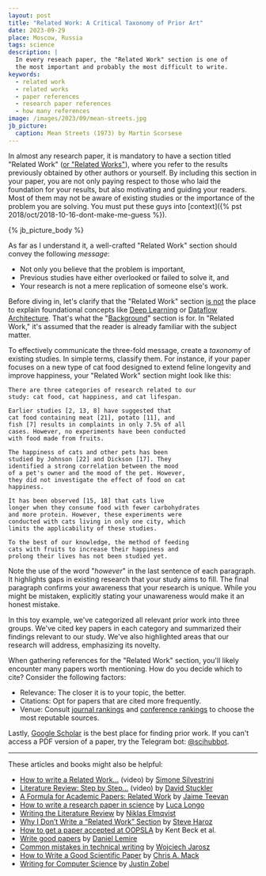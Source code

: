 ```yaml
---
layout: post
title: "Related Work: A Critical Taxonomy of Prior Art"
date: 2023-09-29
place: Moscow, Russia
tags: science
description: |
  In every reseach paper, the "Related Work" section is one of
  the most important and probably the most difficult to write.
keywords:
  - related work
  - related works
  - paper references
  - research paper references
  - how many references
image: /images/2023/09/mean-streets.jpg
jb_picture:
  caption: Mean Streets (1973) by Martin Scorsese
---
```


In almost any research paper, it is mandatory to have a section titled "Related Work"
([or "Related Works"](https://english.stackexchange.com/questions/55898/related-work-or-related-works)),
where you refer to the results previously obtained by other
authors or yourself. By including this section in your paper, you are not only paying
respect to those who laid the foundation for your results, but also motivating and guiding
your readers. Most of them may not be aware of existing studies or
the importance of the problem you are solving. You must put these guys into
[context]({% pst 2018/oct/2018-10-16-dont-make-me-guess %}).

<!--more-->

{% jb_picture_body %}

As far as I understand it, a well-crafted "Related Work" section should convey the following _message_:

  * Not only you believe that the problem is important,
  * Previous studies have either overlooked or failed to solve it, and
  * Your research is not a mere replication of someone else's work.

Before diving in, let's clarify that the "Related Work" section
[is not](https://academia.stackexchange.com/questions/157842) the place
to explain foundational concepts like
[Deep Learning](https://en.wikipedia.org/wiki/Deep_learning) or
[Dataflow Architecture](https://en.wikipedia.org/wiki/Dataflow_architecture).
That's what the "[Background](https://scientific-publishing.webshop.elsevier.com/manuscript-preparation/what-background-study-and-how-should-it-be-written/)" section is for.
In "Related Work," it's assumed that the reader is already familiar with the subject matter.

To effectively communicate the three-fold message, create a _taxonomy_ of existing studies.
In simple terms, classify them. For instance, if your paper focuses on a new type
of cat food designed to extend feline longevity and improve happiness,
your "Related Work" section might look like this:

```
There are three categories of research related to our
study: cat food, cat happiness, and cat lifespan.

Earlier studies [2, 13, 8] have suggested that
cat food containing meat [21], potato [11], and
fish [7] results in complaints in only 7.5% of all
cases. However, no experiments have been conducted
with food made from fruits.

The happiness of cats and other pets has been
studied by Johnson [22] and Dickson [17]. They
identified a strong correlation between the mood
of a pet's owner and the mood of the pet. However,
they did not investigate the effect of food on cat
happiness.

It has been observed [15, 18] that cats live
longer when they consume food with fewer carbohydrates
and more protein. However, these experiments were
conducted with cats living in only one city, which
limits the applicability of these studies.

To the best of our knowledge, the method of feeding
cats with fruits to increase their happiness and
prolong their lives has not been studied yet.
```

Note the use of the word "_however_" in the last sentence of each paragraph.
It highlights gaps in existing research that your study aims to fill.
The final paragraph confirms your awareness that your research is unique.
While you might be mistaken, explicitly stating your unawareness would make it an honest mistake.

In this toy example, we've categorized all relevant prior work into
three groups. We've cited key papers in each category and summarized
their findings relevant to our study. We've also highlighted areas
that our research will address, emphasizing its novelty.

When gathering references for the "Related Work" section, you'll likely
encounter many papers worth mentioning. How do you decide which to cite?
Consider the following factors:

  * Relevance: The closer it is to your topic, the better.
  * Citations: Opt for papers that are cited more frequently.
  * Venue: Consult [journal rankings](https://www.scimagojr.com/journalrank.php) and [conference rankings](http://portal.core.edu.au/conf-ranks/) to choose the most reputable sources.

Lastly, [Google Scholar](https://scholar.google.com) is the best place
for finding prior work. If you can't access a PDF version of a paper, try the Telegram bot:
[@scihubbot](https://t.me/scihubbot).

<hr/>

These articles and books might also be helpful:

  * [How to write a Related Work...](https://www.youtube.com/watch?v=tBud5yewkkc&t=19s) (video)
    by [Simone Silvestrini](https://scholar.google.com/citations?user=cZ5pY9wAAAAJ)
  * [Literature Review: Step by Step...](https://www.youtube.com/watch?v=rk_jgtdJOD0) (video)
    by [David Stuckler](https://scholar.google.com/citations?user=W03REUoAAAAJ)
  * [A Formula for Academic Papers: Related Work](http://slowsearching.blogspot.com/2014/11/a-formula-for-academic-papers-related.html)
    by [Jaime Teevan](https://scholar.google.com/citations?user=F5Ik84MAAAAJ)
  * [How to write a research paper in science](http://lucalongo.eu/howtowritearesearchpaper.html)
    by [Luca Longo](https://scholar.google.com/citations?user=oBqRuY8AAAAJ)
  * [Writing the Literature Review](https://sites.umiacs.umd.edu/elm/2019/02/22/writing-the-literature-review/)
    by [Niklas Elmqvist](https://scholar.google.com/citations?user=LoQXe24AAAAJ)
  * [Why I Don’t Write a “Related Work” Section](http://steveharoz.com/blog/2015/related-work-section/)
    by [Steve Haroz](https://scholar.google.com/citations?user=OcKUn3gAAAAJ)
  * [How to get a paper accepted at OOPSLA](https://dl.acm.org/doi/10.1145/165854.165934)
    by Kent Beck et al.
  * [Write good papers](https://lemire.me/blog/rules-to-write-a-good-research-paper/)
    by [Daniel Lemire](https://scholar.google.com/citations?user=q1ja-G8AAAAJ)
  * [Common mistakes in technical writing](https://cs.dartmouth.edu/~wjarosz/writing.md.html)
    by [Wojciech Jarosz](https://scholar.google.com/citations?user=vrjL9p0AAAAJ)
  * [How to Write a Good Scientific Paper](https://spie.org/samples/9781510619142.pdf)
    by [Chris A. Mack](https://scholar.google.com/citations?hl=en&user=kMsXV0oAAAAJ)
  * [Writing for Computer Science](https://link.springer.com/book/10.1007/978-1-4471-6639-9)
    by [Justin Zobel](https://scholar.google.com/citations?hl=en&user=uEHvqE8AAAAJ)
